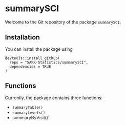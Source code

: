 # summarySCI

Welcome to the Git repository of the package `summarySCI`.


## Installation 
You can install the package using


```
devtools::install_github(
  repo = "SAKK-Statistics/summarySCI",
  dependencies = TRUE
)
```

## Functions

Currently, the package contains three functions: 

- `summaryTable()`
- `summaryLevels()`
- summaryByVisit()` 
